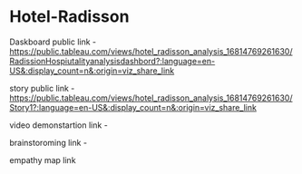 # Hotel-Radisson


Daskboard public link - https://public.tableau.com/views/hotel_radisson_analysis_16814769261630/RadissionHospiutalityanalysisdashbord?:language=en-US&:display_count=n&:origin=viz_share_link

story public link - https://public.tableau.com/views/hotel_radisson_analysis_16814769261630/Story1?:language=en-US&:display_count=n&:origin=viz_share_link

video demonstartion link -

brainstoroming link -

empathy map link
